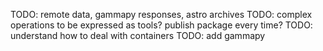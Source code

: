 TODO: remote data, gammapy responses, astro archives
TODO: complex operations to be expressed as tools? publish package every time?
TODO: understand how to deal with containers
TODO: add gammapy